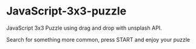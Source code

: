 # JavaScript-3x3-puzzle
JavaScript 3x3 Puzzle using drag and drop with unsplash API. 

Search for something more common, press START and enjoy your puzzle
